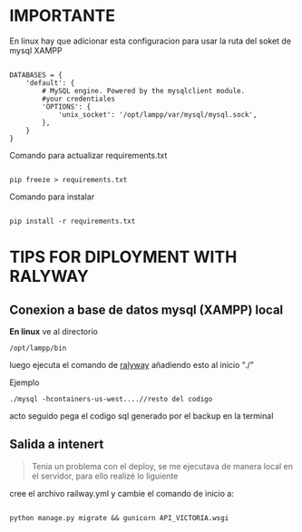 # IMPORTANTE

En linux hay que adicionar esta configuracion para usar la ruta del soket de mysql XAMPP

<code>
DATABASES = {
    'default': {
        # MySQL engine. Powered by the mysqlclient module.
        #your credentiales
        'OPTIONS': {
            'unix_socket': '/opt/lampp/var/mysql/mysql.sock',
        },
    }
}
</code>

Comando para actualizar requirements.txt

<code>
pip freeze > requirements.txt
</code>

Comando para instalar

<code>
pip install -r requirements.txt
</code>

# TIPS FOR DIPLOYMENT WITH RALYWAY
## Conexion a base de datos mysql (XAMPP) local
**En linux**
ve al directorio

<code>/opt/lampp/bin</code>

luego ejecuta el comando de <a href="https://railway.app/">ralyway</a> añadiendo esto al inicio "./"

Ejemplo


<code>./mysql -hcontainers-us-west....//resto del codigo </code>


acto seguido pega el codigo sql generado por el backup en la terminal

## Salida a intenert

> Tenia un problema con el deploy, se me ejecutava de manera local en el servidor, para ello realizé lo liguiente

cree el archivo railway.yml y cambie el comando de inicio a:

<code>
python manage.py migrate && gunicorn API_VICTORIA.wsgi</code>



